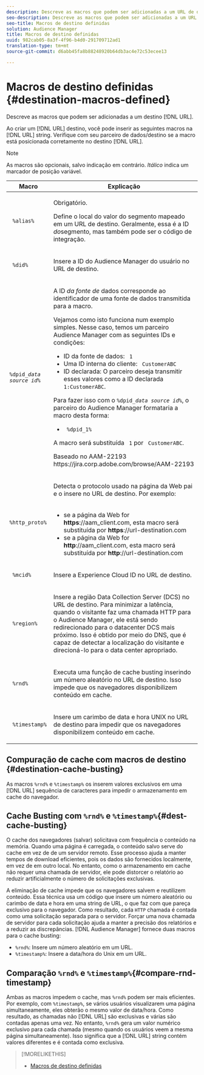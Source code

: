 ```yaml
---
description: Descreve as macros que podem ser adicionadas a um URL de destino.
seo-description: Descreve as macros que podem ser adicionadas a um URL de destino.
seo-title: Macros de destino definidas
solution: Audience Manager
title: Macros de destino definidas
uuid: 982cab05-8a3f-4f96-b4d0-291709712ad1
translation-type: tm+mt
source-git-commit: d6abb45fa8b88248920b64db3ac4e72c53ecee13

---
```



# Macros de destino definidas {#destination-macros-defined}

Descreve as macros que podem ser adicionadas a um destino [!DNL URL].

<!-- destination-macros.xml -->

Ao criar um [!DNL URL] destino, você pode inserir as seguintes macros na [!DNL URL] string. Verifique com seu parceiro de dados/destino se a macro está posicionada corretamente no destino [!DNL URL].

>[!NOTE]
>
>As macros são opcionais, salvo indicação em contrário. *Itálico* indica um marcador de posição variável.

<table id="table_2C532EFB9DAE41B08714753EBD7DFB05"> 
 <thead> 
  <tr> 
   <th colname="col1" class="entry"> Macro </th> 
   <th colname="col2" class="entry"> Explicação </th> 
  </tr> 
 </thead>
 <tbody> 
  <tr> 
   <td colname="col1"> <p> <code> %alias%</code> </p> </td> 
   <td colname="col2"> <p>Obrigatório. </p> <p>Define o local do valor do segmento mapeado em um URL de destino. Geralmente, essa é a ID <i>do</i>segmento, mas também pode ser o código de integração. </p> </td> 
  </tr> 
  <tr> 
   <td colname="col1"> <p> <code> %did%</code> </p> </td> 
   <td colname="col2"> <p>Insere a ID do Audience Manager <span class="keyword"></span> do usuário no URL de destino. </p> </td> 
  </tr> 
  <tr> 
   <td colname="col1"> <p> <code>%dpid_<i>data source id</i>%</code> </p> </td> 
   <td colname="col2"> <p>A ID <i>da fonte de</i> dados corresponde ao identificador de uma fonte de dados transmitida para a macro. </p> <p>Vejamos como isto funciona num exemplo simples. Nesse caso, temos um parceiro <span class="keyword"> Audience Manager</span> com as seguintes IDs e condições: </p> 
    <ul id="ul_697508B437EB4090B121AFA5D519AFBE"> 
     <li id="li_32D9F72A7D1543A892DC7E1529E98A96">ID da fonte de dados: <code> 1</code> </li> 
     <li id="li_099F5B63D2244B5AADA9B26CB6152E6B">Uma ID interna do cliente: <code> CustomerABC</code> </li> 
     <li id="li_0D9FE501C16444DDB388C8E934E5A8C6">ID declarada: O parceiro deseja transmitir esses valores como a ID declarada <code> 1:CustomerABC</code>. </li> 
    </ul> <p>Para fazer isso com o <code>%dpid_<i>data source id</i>%</code>, o parceiro do <span class="keyword"> Audience Manager</span> formataria a macro desta forma: </p> 
    <ul class="simplelist"> 
     <li> <code> %dpid_1%</code> </li> 
    </ul> <p>A macro será substituída <code> 1</code> por <code> CustomerABC</code>. </p> <p> 
     <draft-comment>
       Baseado no AAM-22193 https://jira.corp.adobe.com/browse/AAM-22193 
     </draft-comment> </p> </td> 
  </tr> 
  <tr> 
   <td colname="col1"> <p><code> %http_proto%</code> </p> </td> 
   <td colname="col2"> <p>Detecta o protocolo usado na página da Web pai e o insere no URL de destino. Por exemplo: 
     <br> 
     <ul id="ul_026F56EC46E94D9EB1153557C0F65325"> 
      <li id="li_B41EF140CC274CB68FE7213DD8B908C0">se a página da Web for <b>https</b>://aam_client.com, esta macro será substituída por <b>https</b>://url-destination.com </li> 
      <li id="li_BDCD6EA69B004A92BA6981952341BD77">se a página da Web for <b>http</b>://aam_client.com, esta macro será substituída por <b>http</b>://url-destination.com </li> 
     </ul> </p> </td> 
  </tr> 
  <tr> 
   <td colname="col1"> <p><code> %mcid%</code> </p> </td> 
   <td colname="col2"> <p>Insere a <span class="keyword"> Experience Cloud</span> ID no URL de destino. </p> </td> 
  </tr> 
  <tr> 
   <td colname="col1"> <p><code> %region%</code> </p> </td> 
   <td colname="col2"> <p>Insere a região <span class="wintitle"> Data Collection Server (DCS)</span> no URL de destino. Para minimizar a latência, quando o visitante faz uma chamada HTTP para o <span class="keyword"> Audience Manager</span>, ele está sendo redirecionado para o datacenter <span class="wintitle"> DCS</span> mais próximo. Isso é obtido por meio do DNS, que é capaz de detectar a localização do visitante e direcioná-lo para o data center apropriado. </p> </td> 
  </tr> 
  <tr> 
   <td colname="col1"> <p> <code> %rnd%</code> </p> </td> 
   <td colname="col2"> <p>Executa uma função de cache busting inserindo um número aleatório no URL de destino. Isso impede que os navegadores disponibilizem conteúdo em cache. </p> </td> 
  </tr> 
  <tr> 
   <td colname="col1"> <p> <code> %timestamp%</code> </p> </td> 
   <td colname="col2"> <p>Insere um carimbo de data e hora UNIX no URL de destino para impedir que os navegadores disponibilizem conteúdo em cache. </p> </td> 
  </tr> 
 </tbody> 
</table>

## Compuração de cache com macros de destino {#destination-cache-busting}

As macros `%rnd%` e `%timestamp%` os inserem valores exclusivos em uma [!DNL URL] sequência de caracteres para impedir o armazenamento em cache do navegador.

## Cache Busting com `%rnd%` e `%timestamp%`{#dest-cache-busting}

<!-- c_dest_cache_busting.xml -->

O cache dos navegadores (salvar) solicitava com frequência o conteúdo na memória. Quando uma página é carregada, o conteúdo salvo serve do cache em vez de de um servidor remoto. Esse processo ajuda a manter tempos de download eficientes, pois os dados são fornecidos localmente, em vez de em outro local. No entanto, como o armazenamento em cache não requer uma chamada de servidor, ele pode distorcer o relatório ao reduzir artificialmente o número de solicitações exclusivas.

A eliminação de cache impede que os navegadores salvem e reutilizem conteúdo. Essa técnica usa um código que insere um número aleatório ou carimbo de data e hora em uma string de URL, o que faz com que pareça exclusivo para o navegador. Como resultado, cada `HTTP` chamada é contada como uma solicitação separada para o servidor. Forçar uma nova chamada de servidor para cada solicitação ajuda a manter a precisão dos relatórios e a reduzir as discrepâncias. [!DNL Audience Manager] fornece duas macros para o cache busting:

* `%rnd%`: Insere um número aleatório em um URL.
* `%timestamp%`: Insere a data/hora do Unix em um URL.

## Comparação `%rnd%` e `%timestamp%`{#compare-rnd-timestamp}

Ambas as macros impedem o cache, mas `%rnd%` podem ser mais eficientes. Por exemplo, com `%timestamp%`, se vários usuários visualizarem uma página simultaneamente, eles obterão o mesmo valor de data/hora. Como resultado, as chamadas não [!DNL URL] são exclusivas e várias são contadas apenas uma vez. No entanto, `%rnd%` gera um valor numérico exclusivo para cada chamada (mesmo quando os usuários veem a mesma página simultaneamente). Isso significa que a [!DNL URL] string contém valores diferentes e é contada como exclusiva.

>[!MORELIKETHIS]
>
>* [Macros de destino definidas](../../features/destinations/destination-macros.md#destination-macros-defined)